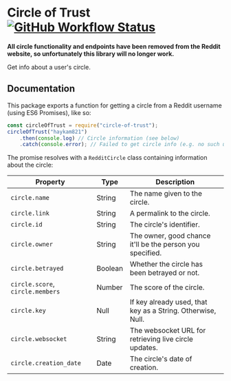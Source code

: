 # Circle of Trust [![GitHub Workflow Status](https://img.shields.io/github/workflow/status/haykam821/Circle-of-Trust/Test?style=popout)](https://github.com/haykam821/Circle-of-Trust/actions/workflows/test.yml)

**All circle functionality and endpoints have been removed from the Reddit website, so unfortunately this library will no longer work.**

Get info about a user's circle.

## Documentation

This package exports a function for getting a circle from a Reddit username (using ES6 Promises), like so:

```javascript
const circleOfTrust = require("circle-of-trust");
circleOfTrust("haykam821")
    .then(console.log) // Circle information (see below)
    .catch(console.error); // Failed to get circle info (e.g. no such user or circle)
```

The promise resolves with a `RedditCircle` class containing information about the circle:

Property | Type | Description
--- | --- | ---
`circle.name` | String | The name given to the circle.
`circle.link` | String | A permalink to the circle.
`circle.id` | String | The circle's identifier.
`circle.owner` | String | The owner, good chance it'll be the person you specified.
`circle.betrayed` | Boolean | Whether the circle has been betrayed or not.
`circle.score`, `circle.members` | Number | The score of the circle.
`circle.key` | Null | If key already used, that key as a String. Otherwise, Null.
`circle.websocket` | String | The websocket URL for retrieving live circle updates.
`circle.creation_date` | Date | The circle's date of creation.
